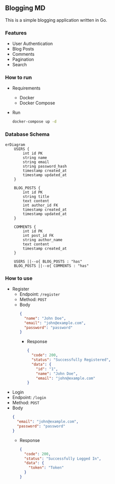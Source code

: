 ## Blogging MD

This is a simple blogging application written in Go.

### Features

- User Authentication
- Blog Posts
- Comments
- Pagination
- Search

### How to run

- Requirements
    - Docker
    - Docker Compose

- Run
  ```bash
  docker-compose up -d
  ```
  
### Database Schema
```mermaid
erDiagram
    USERS {
        int id PK
        string name
        string email
        string password_hash
        timestamp created_at
        timestamp updated_at
    }

    BLOG_POSTS {
        int id PK
        string title
        text content
        int author_id FK
        timestamp created_at
        timestamp updated_at
    }

    COMMENTS {
        int id PK
        int post_id FK
        string author_name
        text content
        timestamp created_at
    }

    USERS ||--o{ BLOG_POSTS : "has"
    BLOG_POSTS ||--o{ COMMENTS : "has"

```

### How to use

- Register
    - Endpoint: `/register`
    - Method: `POST`
    - Body
      ```json
      {
        "name": "John Doe",
        "email": "john@example.com",
        "password": "password"
      }
      ```
        - Response
          ```json
          {
            "code": 200,
            "status": "Successfully Registered",
            "data": {
              "id": "1",
              "name": "John Doe",
              "email": "john@example.com"
          }
          ```
- Login
- Endpoint: `/login`
- Method: `POST`
- Body
  ```json
  {
    "email": "john@example.com",
    "password": "password"
  }
  ```
    - Response
      ```json
      {
        "code": 200,
        "status": "Successfully Logged In",
        "data": {
          "token": "Token"
        }
      }
    ```
